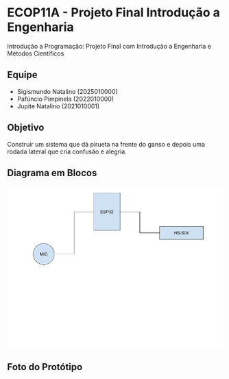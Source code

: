 # ECOP11A - Projeto Final Introdução a Engenharia
Introdução a Programação: Projeto Final com Introdução a Engenharia e Métodos Científicos

## Equipe

- Sigismundo Natalino (2025010000)
- Pafúncio Pimpinela (2022010000)
- Jupite Natalino (2021010001)

## Objetivo

Construir um sistema que dá pirueta na frente do ganso e depois uma rodada lateral que cria confusão e alegria.

## Diagrama em Blocos

<img src="https://github.com/valerio-unifei/ECOP11A-Projeto-Final/blob/main/img/Diagrama_blocos_projeto.png" />

## Foto do Protótipo

<img src="" />
